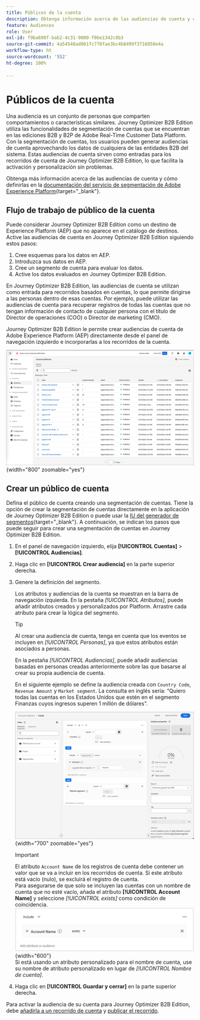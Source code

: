 ```yaml
---
title: Públicos de la cuenta
description: Obtenga información acerca de las audiencias de cuenta y cómo habilitan los recorridos basados en cuentas.
feature: Audiences
role: User
exl-id: f9ba690f-bab2-4c31-9000-f0be1342c8b3
source-git-commit: 4a54548ad061fc778fae3bc4b8499f3716850e4a
workflow-type: ht
source-wordcount: '552'
ht-degree: 100%

---
```


# Públicos de la cuenta

Una audiencia es un conjunto de personas que comparten comportamientos o características similares. Journey Optimizer B2B Edition utiliza las funcionalidades de segmentación de cuentas que se encuentran en las ediciones B2B y B2P de Adobe Real-Time Customer Data Platform. Con la segmentación de cuentas, los usuarios pueden generar audiencias de cuenta aprovechando los datos de cualquiera de las entidades B2B del sistema. Estas audiencias de cuenta sirven como entradas para los recorridos de cuenta de Journey Optimizer B2B Edition, lo que facilita la activación y personalización sin problemas.

Obtenga más información acerca de las audiencias de cuenta y cómo definirlas en la [documentación del servicio de segmentación de Adobe Experience Platform](https://experienceleague.adobe.com/es/docs/experience-platform/segmentation/types/account-audiences){target="_blank"}.

## Flujo de trabajo de público de la cuenta

Puede considerar Journey Optimizer B2B Edition como un destino de Experience Platform (AEP) que no aparece en el catálogo de destinos. Active las audiencias de cuenta en Journey Optimizer B2B Edition siguiendo estos pasos:

1. Cree esquemas para los datos en AEP.
1. Introduzca sus datos en AEP.
1. Cree un segmento de cuenta para evaluar los datos.
1. Active los datos evaluados en Journey Optimizer B2B Edition.

En Journey Optimizer B2B Edition, las audiencias de cuenta se utilizan como entrada para recorridos basados en cuentas, lo que permite dirigirse a las personas dentro de esas cuentas. Por ejemplo, puede utilizar las audiencias de cuenta para recuperar registros de todas las cuentas que no tengan información de contacto de cualquier persona con el título de Director de operaciones (COO) o Director de marketing (CMO).

Journey Optimizer B2B Edition le permite crear audiencias de cuenta de Adobe Experience Platform (AEP) directamente desde el panel de navegación izquierdo e incorporarlas a los recorridos de la cuenta.

![Acceder a las audiencias de la cuenta](./assets/account-audiences-browse.png){width="800" zoomable="yes"}

## Crear un público de cuenta

Defina el público de cuenta creando una segmentación de cuentas. Tiene la opción de crear la segmentación de cuentas directamente en la aplicación de Journey Optimizer B2B Edition o puede usar la [IU del generador de segmentos](https://experienceleague.adobe.com/es/docs/experience-platform/segmentation/ui/segment-builder){target="_blank"}. A continuación, se indican los pasos que puede seguir para crear una segmentación de cuentas en Journey Optimizer B2B Edition.

1. En el panel de navegación izquierdo, elija **[!UICONTROL Cuentas]** > **[!UICONTROL Audiencias]**.

1. Haga clic en **[!UICONTROL Crear audiencia]** en la parte superior derecha.

1. Genere la definición del segmento.

   Los atributos y audiencias de la cuenta se muestran en la barra de navegación izquierda. En la pestaña _[!UICONTROL Atributos]_, puede añadir atributos creados y personalizados por Platform. Arrastre cada atributo para crear la lógica del segmento.

   >[!TIP]
   >
   >Al crear una audiencia de cuenta, tenga en cuenta que los eventos se incluyen en _[!UICONTROL Personas]_, ya que estos atributos están asociados a personas.<br/>
   >
   >En la pestaña _[!UICONTROL Audiencias]_, puede añadir audiencias basadas en personas creadas anteriormente sobre las que basarse al crear su propia audiencia de cuenta.

   En el siguiente ejemplo se define la audiencia creada con `Country Code`, `Revenue Amount` y `Market segment`. La consulta en inglés sería: “Quiero todas las cuentas en los Estados Unidos que estén en el segmento Finanzas cuyos ingresos superen 1 millón de dólares”.

   ![ejemplo del generador de segmentos de audiencia de cuenta](./assets/audience-segment-builder-US-finance-1M.png){width="700" zoomable="yes"}
   <br/>

   >[!IMPORTANT]
   >
   >El atributo `Account Name` de los registros de cuenta debe contener un valor que se va a incluir en los recorridos de cuenta. Si este atributo está vacío (nulo), se excluirá el registro de cuenta.<br/>
   >Para asegurarse de que solo se incluyen las cuentas con un nombre de cuenta que no esté vacío, añada el atributo **[!UICONTROL Account Name]** y seleccione _[!UICONTROL exists]_ como condición de coincidencia.<br/>
   >![El atributo Nombre de cuenta existe](./assets/audience-segment-builder-account-name-exists.png){width="600"}
   ><br/>Si está usando un atributo personalizado para el nombre de cuenta, use su nombre de atributo personalizado en lugar de _[!UICONTROL Nombre de cuenta]_.

1. Haga clic en **[!UICONTROL Guardar y cerrar]** en la parte superior derecha.

Para activar la audiencia de su cuenta para Journey Optimizer B2B Edition, debe [añadirla a un recorrido de cuenta](../journeys/journey-overview.md#add-the-account-audience-for-your-journey) y [publicar el recorrido](../journeys/journey-overview.md).
